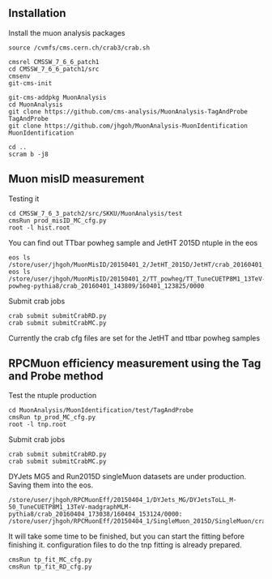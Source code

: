 ## Installation
Install the muon analysis packages
```
source /cvmfs/cms.cern.ch/crab3/crab.sh

cmsrel CMSSW_7_6_6_patch1
cd CMSSW_7_6_6_patch1/src
cmsenv
git-cms-init

git-cms-addpkg MuonAnalysis
cd MuonAnalysis
git clone https://github.com/cms-analysis/MuonAnalysis-TagAndProbe TagAndProbe
git clone https://github.com/jhgoh/MuonAnalysis-MuonIdentification MuonIdentification

cd ..
scram b -j8
```

## Muon misID measurement
Testing it

```
cd CMSSW_7_6_3_patch2/src/SKKU/MuonAnalysis/test
cmsRun prod_misID_MC_cfg.py
root -l hist.root
```

You can find out TTbar powheg sample and JetHT 2015D ntuple in the eos

```
eos ls /store/user/jhgoh/MuonMisID/20150401_2/JetHT_2015D/JetHT/crab_20160401_143746/160401_123805/0000
eos ls /store/user/jhgoh/MuonMisID/20150401_2/TT_powheg/TT_TuneCUETP8M1_13TeV-powheg-pythia8/crab_20160401_143809/160401_123825/0000
```

Submit crab jobs

```
crab submit submitCrabRD.py
crab submit submitCrabMC.py
```

Currently the crab cfg files are set for the JetHT and ttbar powheg samples

## RPCMuon efficiency measurement using the Tag and Probe method

Test the ntuple production

```
cd MuonAnalysis/MuonIdentification/test/TagAndProbe
cmsRun tp_prod_MC_cfg.py
root -l tnp.root
```

Submit crab jobs

```
crab submit submitCrabRD.py
crab submit submitCrabMC.py
```

DYJets MG5 and Run2015D singleMuon datasets are under production. Saving them into the eos.

```
/store/user/jhgoh/RPCMuonEff/20150404_1/DYJets_MG/DYJetsToLL_M-50_TuneCUETP8M1_13TeV-madgraphMLM-pythia8/crab_20160404_173038/160404_153124/0000:
/store/user/jhgoh/RPCMuonEff/20150404_1/SingleMuon_2015D/SingleMuon/crab_20160404_173352/160404_153427/0000
```
It will take some time to be finished, but you can start the fitting before finishing it.
configuration files to do the tnp fitting is already prepared.

```
cmsRun tp_fit_MC_cfg.py
cmsRun tp_fit_RD_cfg.py
```
